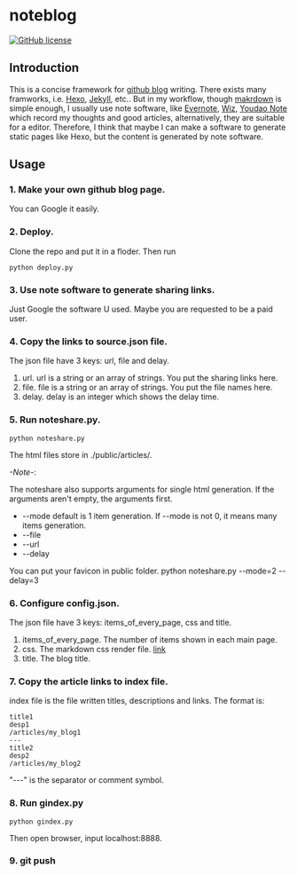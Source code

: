 # noteblog

[![GitHub license](http://7xs6jl.com1.z0.glb.clouddn.com/svgapache2.svg)](./LICENSE)

## Introduction
This is a concise framework for [github blog](http://jmcglone.com/guides/github-pages/) writing. There exists many framworks, i.e. [Hexo](hexo.io), [Jekyll](https://jekyllrb.com/), etc.. But in my workflow, though [makrdown](https://en.wikipedia.org/wiki/Markdown) is simple enough, I usually use note software, like [Evernote](https://evernote.com/), [Wiz](http://www.wiz.cn), [Youdao Note](https://note.youdao.com/) which record my thoughts and good articles, alternatively, they are suitable for a editor. Therefore, I think that maybe I can make a software to generate static pages like Hexo, but the content is generated by note software. 

## Usage
### 1. Make your own github blog page. 
You can Google it easily.
### 2. Deploy.
Clone the repo and put it in a floder. Then run

	python deploy.py
### 3. Use note software to generate sharing links.
Just Google the software U used. Maybe you are requested to be a paid user.
### 4. Copy the links to **source.json** file.
The json file have 3 keys: url, file and delay.

1. url. url is a string or an array of strings. You put the sharing links here.
2. file. file is a string or an array of strings. You put the file names here.
3. delay. delay is an integer which shows the delay time.
### 5. Run noteshare.py.
	python noteshare.py
The html files store in ./public/articles/.

*-Note-*:

The noteshare also supports arguments for single html generation. If the arguments aren't empty, the arguments first.

* --mode default is 1 item generation. If --mode is not 0, it means many items generation.
* --file 
* --url
* --delay

You can put your favicon in public folder. 
	python noteshare.py --mode=2 --delay=3
### 6. Configure config.json.
The json file have 3 keys: items_of_every_page, css and title.

1. items_of_every_page. The number of items shown in each main page.
2. css. The markdown css render file. [link](https://markdowncss.github.io/)  
3. title. The blog title.

### 7. Copy the article links to **index** file.
index file is the file written titles, descriptions and links. The format is:

	title1
	desp1
	/articles/my_blog1
	---
	title2
	desp2
	/articles/my_blog2

"---" is the separator or comment symbol.

### 8. Run gindex.py
	python gindex.py

Then open browser, input localhost:8888.

### 9. git push